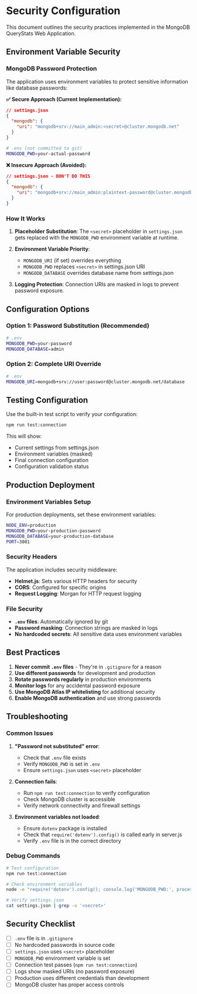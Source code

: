 # Security Configuration

This document outlines the security practices implemented in the MongoDB QueryStats Web Application.

## Environment Variable Security

### MongoDB Password Protection

The application uses environment variables to protect sensitive information like database passwords:

**✅ Secure Approach (Current Implementation):**
```json
// settings.json
{
  "mongodb": {
    "uri": "mongodb+srv://main_admin:<secret>@cluster.mongodb.net"
  }
}
```

```bash
# .env (not committed to git)
MONGODB_PWD=your-actual-password
```

**❌ Insecure Approach (Avoided):**
```json
// settings.json - DON'T DO THIS
{
  "mongodb": {
    "uri": "mongodb+srv://main_admin:plaintext-password@cluster.mongodb.net"
  }
}
```

### How It Works

1. **Placeholder Substitution**: The `<secret>` placeholder in `settings.json` gets replaced with the `MONGODB_PWD` environment variable at runtime.

2. **Environment Variable Priority**: 
   - `MONGODB_URI` (if set) overrides everything
   - `MONGODB_PWD` replaces `<secret>` in settings.json URI
   - `MONGODB_DATABASE` overrides database name from settings.json

3. **Logging Protection**: Connection URIs are masked in logs to prevent password exposure.

## Configuration Options

### Option 1: Password Substitution (Recommended)
```bash
# .env
MONGODB_PWD=your-password
MONGODB_DATABASE=admin
```

### Option 2: Complete URI Override
```bash
# .env
MONGODB_URI=mongodb+srv://user:password@cluster.mongodb.net/database
```

## Testing Configuration

Use the built-in test script to verify your configuration:

```bash
npm run test:connection
```

This will show:
- Current settings from settings.json
- Environment variables (masked)
- Final connection configuration
- Configuration validation status

## Production Deployment

### Environment Variables Setup

For production deployments, set these environment variables:

```bash
NODE_ENV=production
MONGODB_PWD=your-production-password
MONGODB_DATABASE=your-production-database
PORT=3001
```

### Security Headers

The application includes security middleware:
- **Helmet.js**: Sets various HTTP headers for security
- **CORS**: Configured for specific origins
- **Request Logging**: Morgan for HTTP request logging

### File Security

- **`.env` files**: Automatically ignored by git
- **Password masking**: Connection strings are masked in logs
- **No hardcoded secrets**: All sensitive data uses environment variables

## Best Practices

1. **Never commit `.env` files** - They're in `.gitignore` for a reason
2. **Use different passwords** for development and production
3. **Rotate passwords regularly** in production environments
4. **Monitor logs** for any accidental password exposure
5. **Use MongoDB Atlas IP whitelisting** for additional security
6. **Enable MongoDB authentication** and use strong passwords

## Troubleshooting

### Common Issues

1. **"Password not substituted" error**:
   - Check that `.env` file exists
   - Verify `MONGODB_PWD` is set in `.env`
   - Ensure `settings.json` uses `<secret>` placeholder

2. **Connection fails**:
   - Run `npm run test:connection` to verify configuration
   - Check MongoDB cluster is accessible
   - Verify network connectivity and firewall settings

3. **Environment variables not loaded**:
   - Ensure `dotenv` package is installed
   - Check that `require('dotenv').config()` is called early in server.js
   - Verify `.env` file is in the correct directory

### Debug Commands

```bash
# Test configuration
npm run test:connection

# Check environment variables
node -e "require('dotenv').config(); console.log('MONGODB_PWD:', process.env.MONGODB_PWD ? '***' : 'NOT SET')"

# Verify settings.json
cat settings.json | grep -o '<secret>'
```

## Security Checklist

- [ ] `.env` file is in `.gitignore`
- [ ] No hardcoded passwords in source code
- [ ] `settings.json` uses `<secret>` placeholder
- [ ] `MONGODB_PWD` environment variable is set
- [ ] Connection test passes (`npm run test:connection`)
- [ ] Logs show masked URIs (no password exposure)
- [ ] Production uses different credentials than development
- [ ] MongoDB cluster has proper access controls
